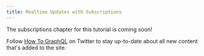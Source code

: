 ```yaml
---
title: Realtime Updates with Subscriptions
---
```


The subscriptions chapter for this tutorial is coming soon! 

Follow [How To GraphQL](https://twitter.com/howtographql) on Twitter to stay up-to-date about all new content that's added to the site.
